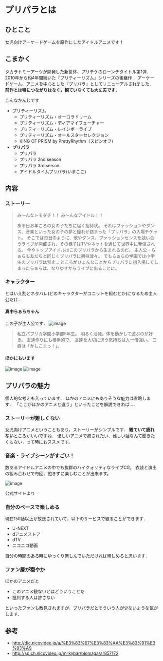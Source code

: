 # プリパラとは

## ひとこと
女児向けアーケードゲームを原作にしたアイドルアニメです！

## こまかく
タカラトミーアーツが開発した新筐体、プリチケのローンチタイトル第1弾．
2010年から約4年間続いた『プリティーリズム』シリーズの後継作．
アーケードゲーム、アニメを中心とした『プリパラ』としてリニューアルされました．
**前作とは特につながりはなく，観ていなくても大丈夫です．**

こんなかんじです

- プリティーリズム
  - プリティーリズム・オーロラドリーム
  - プリティーリズム・ディアマイフューチャー
  - プリティーリズム・レインボーライブ
  - プリティーリズム・オールスターセレクション
  - KING OF PRISM by PrettyRhythm（スピンオフ）
- **プリパラ**
  - プリパラ
  - プリパラ 2nd season
  - プリパラ 3rd serson
  - アイドルタイムプリパラ(いまここ)

## 内容

### ストーリー
> み～んなトモダチ！！ み～んなアイドル！！
> 
> ある日お年ごろの女の子たちに届く招待状。
> それはファッションやダンス、音楽といった女の子の夢と憧れが詰まった「プリパラ」の入場チケット。
> そこでは毎日のように、歌やダンス、ファッションセンスを競い合うライブが開催され、その様子はTVやネットを通じて世界中に発信される。
> 今やトップアイドルはこのプリパラから生まれるのだ。
> 主人公・らぁらも友だちと同じくプリパラに興味津々。 でもらぁらの学園では小学生のプリパラは禁止…
> ところがひょんなことからプリパラに初入場してしまったらぁらは、なりゆきからライブに出ることに。

### キャラクター

とはいえ割とネタバレ(どのキャラクターがユニットを組むとか)になるため主人公だけ...

#### 真中らぁらちゃん
この子が主人公です．
![image](https://prickathon.github.io/assets/mini-rar.png)

> 私立パプリカ学園小学部5年生。
> 明るく活発。体を動かして遊ぶのが好き。
> 友達作りにも積極的で、
> 友達を大切に思う気持ちは人一倍強い。
> 口癖は「かしこまっ！」。

#### ほかにもいます
![image](https://prickathon.github.io/assets/mini-mirei.png)
![image](https://prickathon.github.io/assets/mini-sofy.png)

## プリパラの魅力
個人的な考えも入っています．
ほかのアニメにもありそうな魅力は省略します．
「ここがほかのアニメと違う」といったことを解説できれば...．

### ストーリーが難しくない
女児向けアニメということもあり，ストーリーがシンプルです．
**観ていて疲れない**ところがいいですね．
優しいアニメで癒されたい、難しい話なんて聞きたくもない，って時におススメです。

### 音楽・ライブシーンがすごい！
数あるアイドルアニメの中でも抜群のハイクォリティなライブCG。
衣装と演出の組み合わせで毎回、飽きずに楽しむことが出来ます。

![image](http://www.tv-tokyo.co.jp/anime/pripara/images/episodes/02_3.jpg)

公式サイトより

### 自分のペースで楽しめる
現在150話以上が放送されていて，以下のサービスで観ることができます．

- U-NEXT
- dアニメストア
- dTV
- ニコニコ動画

自分の時間のある時にゆっくり楽しんでいただければ楽しめると思います．

### ファン層が穏やか
ほかのアニメだと
- このアニメ観ないとはどういうことだ
- 批判する人は許さない

といったファンも散見されますが，プリパラだとそういう人が少ないような気がします．


## 参考

- http://dic.nicovideo.jp/a/%E3%83%97%E3%83%AA%E3%83%91%E3%83%A9
- http://sp.ch.nicovideo.jp/milkybar/blomaga/ar857172